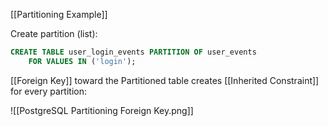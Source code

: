 [[Partitioning Example]]

Create partition (list):

```sql
CREATE TABLE user_login_events PARTITION OF user_events
    FOR VALUES IN ('login');
```

[[Foreign Key]] toward the Partitioned table creates [[Inherited Constraint]] for every partition:

![[PostgreSQL Partitioning Foreign Key.png]]

